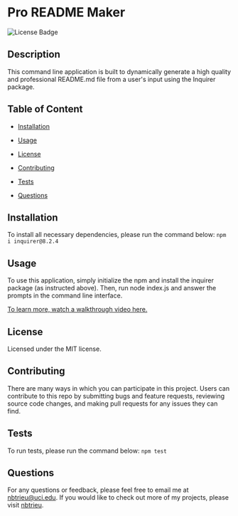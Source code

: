 # Pro README Maker
![License Badge](https://img.shields.io/badge/license-MIT-success)

## Description

This command line application is built to dynamically generate a high quality and professional README.md file from a user's input using the Inquirer package.   


## Table of Content

* [Installation](#installation)

* [Usage](#usage)

* [License](#license)

* [Contributing](#contributing)

* [Tests](#tests)

* [Questions](#questions)   


## Installation

To install all necessary dependencies, please run the command below:
``npm i inquirer@8.2.4``


## Usage

To use this application, simply initialize the npm and install the inquirer package (as instructed above). Then, run node index.js and answer the prompts in the command line interface.

[To learn more, watch a walkthrough video here.](https://drive.google.com/file/d/1kSPXdbq6WYT3dcco87NjpFCzvLBOcjhA/view)

## License
    
Licensed under the MIT license.    


## Contributing

There are many ways in which you can participate in this project.
Users can contribute to this repo by submitting bugs and feature requests, reviewing source code changes, and making pull requests for any issues they can find.   


## Tests

To run tests, please run the command below:
``npm test``    


## Questions

For any questions or feedback, please feel free to email me at nbtrieu@uci.edu.
If you would like to check out more of my projects, please visit [nbtrieu](https://github.com/nbtrieu).

